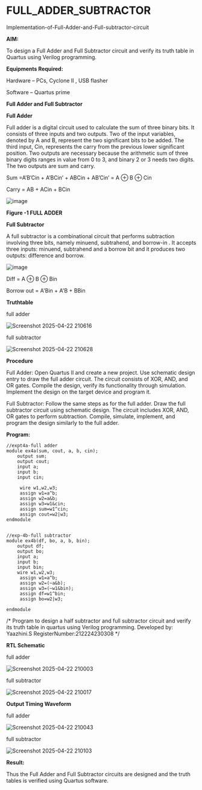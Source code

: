 # FULL_ADDER_SUBTRACTOR

Implementation-of-Full-Adder-and-Full-subtractor-circuit

**AIM:**

To design a Full Adder and Full Subtractor circuit and verify its truth table in Quartus using Verilog programming.

**Equipments Required:**

Hardware – PCs, Cyclone II , USB flasher

Software – Quartus prime

**Full Adder and Full Subtractor**

**Full Adder**

Full adder is a digital circuit used to calculate the sum of three binary bits. It consists of three inputs and two outputs. Two of the input variables, denoted by A and B, represent the two significant bits to be added. The third input, Cin, represents the carry from the previous lower significant position. Two outputs are necessary because the arithmetic sum of three binary digits ranges in value from 0 to 3, and binary 2 or 3 needs two digits. The two outputs are sum and carry.

Sum =A’B’Cin + A’BCin’ + ABCin + AB’Cin’ = A ⊕ B ⊕ Cin 

Carry = AB + ACin + BCin

![image](https://github.com/naavaneetha/FULL_ADDER_SUBTRACTOR/assets/154305477/0f30ba51-5ffb-4198-845f-18e054f675e7)

**Figure -1 FULL ADDER**

**Full Subtractor**

A full subtractor is a combinational circuit that performs subtraction involving three bits, namely minuend, subtrahend, and borrow-in . It accepts three inputs: minuend, subtrahend and a borrow bit and it produces two outputs: difference and borrow.

![image](https://github.com/naavaneetha/FULL_ADDER_SUBTRACTOR/assets/154305477/02b24f51-ab51-4304-9ad6-7b81ffc1ead5)

Diff = A ⊕ B ⊕ Bin 

Borrow out = A'Bin + A'B + BBin

**Truthtable**

full adder

![Screenshot 2025-04-22 210616](https://github.com/user-attachments/assets/cb470266-ed7a-41ba-82f9-731c291e687b)

full subtractor

![Screenshot 2025-04-22 210628](https://github.com/user-attachments/assets/dc341a31-2a58-4b56-9cb1-ee62d0a9a300)

**Procedure**

Full Adder: Open Quartus II and create a new project. Use schematic design entry to draw the full adder circuit. The circuit consists of XOR, AND, and OR gates. Compile the design, verify its functionality through simulation. Implement the design on the target device and program it.

Full Subtractor: Follow the same steps as for the full adder. Draw the full subtractor circuit using schematic design. The circuit includes XOR, AND, OR gates to perform subtraction. Compile, simulate, implement, and program the design similarly to the full adder.

**Program:**
```
//expt4a-full adder
module ex4a(sum, cout, a, b, cin);
    output sum;
    output cout;
    input a;
    input b;
    input cin;

	 wire w1,w2,w3;
	 assign w1=a^b;
	 assign w2=a&b;
	 assign w3=w1&cin;
	 assign sum=w1^cin;
	 assign cout=w2|w3;
endmodule


//exp-4b-full subtractor
module ex4b(df, bo, a, b, bin);
    output df;
    output bo;
    input a;
    input b;
    input bin;
	wire w1,w2,w3;
	 assign w1=a^b;
	 assign w2=(~a&b);
	 assign w3=(~w1&bin);
	 assign df=w1^bin;
	 assign bo=w2|w3;

endmodule
```
/* Program to design a half subtractor and full subtractor circuit and verify its truth table in quartus using Verilog programming.
Developed by: Yaazhini.S
RegisterNumber:212224230308
*/

**RTL Schematic**

full adder

![Screenshot 2025-04-22 210003](https://github.com/user-attachments/assets/746f29ad-ebf7-4979-8727-e7048774e797)

full subtractor

![Screenshot 2025-04-22 210017](https://github.com/user-attachments/assets/6b650132-5622-4515-9da4-e5530d54a03d)

**Output Timing Waveform**

full adder

![Screenshot 2025-04-22 210043](https://github.com/user-attachments/assets/07260fd2-dc60-47a5-8ea4-66a5ef2513de)

full subtractor

![Screenshot 2025-04-22 210103](https://github.com/user-attachments/assets/ad9beebc-c915-4ff9-aeaf-78a234b67815)

**Result:**

Thus the Full Adder and Full Subtractor circuits are designed and the truth tables is verified using Quartus software.



